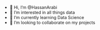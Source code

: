 - 👋 Hi, I’m @HassanArabi
- 👀 I’m interested in all things data
- 🌱 I’m currently learning Data Science 
- 💞️ I’m looking to collaborate on my projects


<!---
HassanArabi/HassanArabi is a ✨ special ✨ repository because its `README.md` (this file) appears on your GitHub profile.
You can click the Preview link to take a look at your changes.
--->
